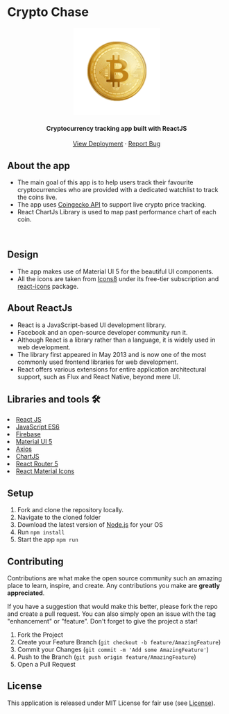 # Crypto Chase

<div align="center">
  <a>
    <img src="https://github.com/beastrun12j/crypto-chase/blob/master/public/apple-touch-icon.png" alt="Logo" width="200">
  </a>

<h4 align="center">Cryptocurrency tracking app built with ReactJS</h4>

  <p align="center">
    <a href="https://crypto-chase.web.app">View Deployment</a>
    ·
    <a href="https://github.com/beastrun12j/crypto-chase/issues">Report Bug</a>
  </p>
</div>


## About the app

- The main goal of this app is to help users track their favourite cryptocurrencies who are provided with a dedicated watchlist to track the coins live.
- The app uses [Coingecko API](https://www.coingecko.com/en/api) to support live crypto price tracking.
- React ChartJs Library is used to map past performance chart of each coin.

<p align="center">
<img src="" height="420px"/>
</p>

## Design

- The app makes use of Material UI 5 for the beautiful UI components.
- All the icons are taken from [Icons8](https://icons8.com) under its free-tier subscription and [react-icons](https://www.npmjs.com/package/react-icons) package.

## About ReactJs

- React is a JavaScript-based UI development library. 
- Facebook and an open-source developer community run it. 
- Although React is a library rather than a language, it is widely used in web development. 
- The library first appeared in May 2013 and is now one of the most commonly used frontend libraries for web development.
- React offers various extensions for entire application architectural support, such as Flux and React Native, beyond mere UI.


## Libraries and tools 🛠

<li><a href="https://reactjs.org">React JS</a></li>
<li><a href="https://developer.mozilla.org/en-US/docs/Web/JavaScript">JavaScript ES6</a></li>
<li><a href="https://firebase.google.com">Firebase</a></li>
<li><a href="https://mui.com">Material UI 5</a></li>
<li><a href="https://axios-http.com/docs/intro">Axios</a></li>
<li><a href="https://react-chartjs-2.js.org">ChartJS</a></li>
<li><a href="https://v5.reactrouter.com/web/guides/quick-start">React Router 5</a></li>
<li><a href="https://react-icons.github.io/react-icons/">React Material Icons</a></li>

## Setup

1. Fork and clone the repository locally.
2. Navigate to the cloned folder
3. Download the latest version of [Node.js](https://nodejs.org/en/download/) for your OS
4. Run <code>npm install</code> 
5. Start the app <code>npm run</code>

## Contributing

Contributions are what make the open source community such an amazing place to learn, inspire, and create. Any contributions you make are **greatly appreciated**.

If you have a suggestion that would make this better, please fork the repo and create a pull request. You can also simply open an issue with the tag "enhancement" or "feature".
Don't forget to give the project a star!

1. Fork the Project
2. Create your Feature Branch (`git checkout -b feature/AmazingFeature`)
3. Commit your Changes (`git commit -m 'Add some AmazingFeature'`)
4. Push to the Branch (`git push origin feature/AmazingFeature`)
5. Open a Pull Request

## License

This application is released under MIT License for fair use (see [License](https://github.com/beastrun12j/Clouddy/blob/master/LICENSE)).



